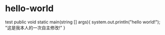# hello-world
test
public void static main(string [] args){
 system.out.println("hello world!");\
 "这是我本人的一次自主修改!"
}
